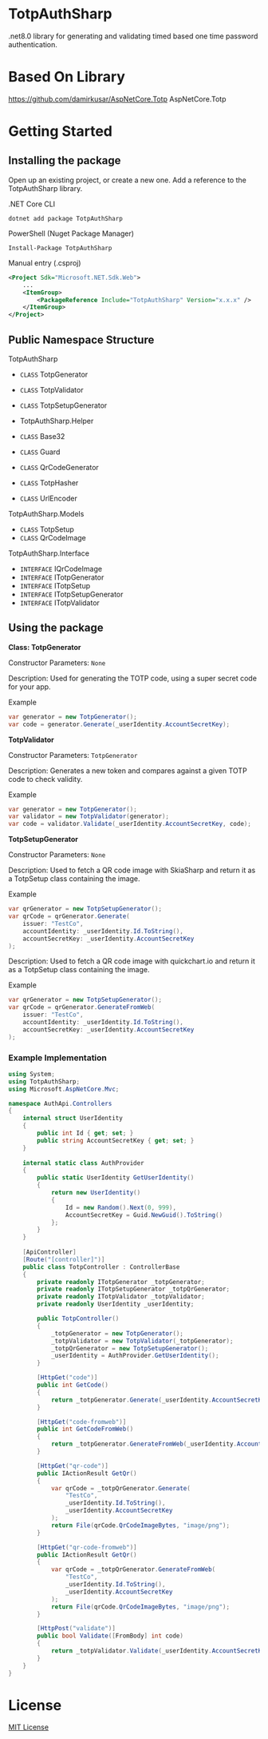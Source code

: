 ﻿# TotpAuthSharp
.net8.0 library for generating and validating timed based one time password authentication.

# Based On Library
https://github.com/damirkusar/AspNetCore.Totp AspNetCore.Totp

# Getting Started

## Installing the package

Open up an existing project, or create a new one. Add a reference to the TotpAuthSharp library. 

.NET Core CLI
```  
dotnet add package TotpAuthSharp
```

PowerShell (Nuget Package Manager)
```
Install-Package TotpAuthSharp
```

Manual entry (.csproj) 
```xml
<Project Sdk="Microsoft.NET.Sdk.Web">
    ...
    <ItemGroup>
        <PackageReference Include="TotpAuthSharp" Version="x.x.x" />
    </ItemGroup>
</Project>
```

## Public Namespace Structure

TotpAuthSharp
- `CLASS` TotpGenerator
- `CLASS` TotpValidator
- `CLASS` TotpSetupGenerator

- TotpAuthSharp.Helper
- `CLASS` Base32
- `CLASS` Guard
- `CLASS` QrCodeGenerator
- `CLASS` TotpHasher
- `CLASS` UrlEncoder

TotpAuthSharp.Models
- `CLASS` TotpSetup
- `CLASS` QrCodeImage

TotpAuthSharp.Interface
- `INTERFACE` IQrCodeImage
- `INTERFACE` ITotpGenerator
- `INTERFACE` ITotpSetup
- `INTERFACE` ITotpSetupGenerator
- `INTERFACE` ITotpValidator

## Using the package

__Class: TotpGenerator__

Constructor Parameters: `None`

Description: Used for generating the TOTP code, using a super secret code for your app. 

Example
```C#
var generator = new TotpGenerator();
var code = generator.Generate(_userIdentity.AccountSecretKey);
```

__TotpValidator__

Constructor Parameters: `TotpGenerator`

Description: Generates a new token and compares against a given TOTP code to check validity.

Example
```C#
var generator = new TotpGenerator();
var validator = new TotpValidator(generator);
var code = validator.Validate(_userIdentity.AccountSecretKey, code);
```

__TotpSetupGenerator__

Constructor Parameters: `None`

Description: Used to fetch a QR code image with SkiaSharp and return it as a TotpSetup class containing the image. 

Example
```C#
var qrGenerator = new TotpSetupGenerator();
var qrCode = qrGenerator.Generate(
	issuer: "TestCo",
	accountIdentity: _userIdentity.Id.ToString(),
	accountSecretKey: _userIdentity.AccountSecretKey
);
```

Description: Used to fetch a QR code image with quickchart.io and return it as a TotpSetup class containing the image. 

Example
```C#
var qrGenerator = new TotpSetupGenerator();
var qrCode = qrGenerator.GenerateFromWeb(
	issuer: "TestCo",
	accountIdentity: _userIdentity.Id.ToString(),
	accountSecretKey: _userIdentity.AccountSecretKey
);
```

### Example Implementation

```C#
using System;
using TotpAuthSharp;
using Microsoft.AspNetCore.Mvc;

namespace AuthApi.Controllers
{
    internal struct UserIdentity
    {
        public int Id { get; set; }
        public string AccountSecretKey { get; set; }
    }
    
    internal static class AuthProvider
    {
        public static UserIdentity GetUserIdentity()
        {
            return new UserIdentity()
            {
                Id = new Random().Next(0, 999),
                AccountSecretKey = Guid.NewGuid().ToString()
            };
        }
    }
    
    [ApiController]
    [Route("[controller]")]
    public class TotpController : ControllerBase
    {
        private readonly ITotpGenerator _totpGenerator;
        private readonly ITotpSetupGenerator _totpQrGenerator;
        private readonly ITotpValidator _totpValidator;
        private readonly UserIdentity _userIdentity;

        public TotpController()
        {
            _totpGenerator = new TotpGenerator();
            _totpValidator = new TotpValidator(_totpGenerator);
            _totpQrGenerator = new TotpSetupGenerator();
            _userIdentity = AuthProvider.GetUserIdentity();
        }

        [HttpGet("code")]
        public int GetCode()
        {
            return _totpGenerator.Generate(_userIdentity.AccountSecretKey);
        }

        [HttpGet("code-fromweb")]
        public int GetCodeFromWeb()
        {
            return _totpGenerator.GenerateFromWeb(_userIdentity.AccountSecretKey);
        }

        [HttpGet("qr-code")]
        public IActionResult GetQr()
        {
            var qrCode = _totpQrGenerator.Generate(
                "TestCo",
                _userIdentity.Id.ToString(),
                _userIdentity.AccountSecretKey
            );
            return File(qrCode.QrCodeImageBytes, "image/png");
        }

        [HttpGet("qr-code-fromweb")]
        public IActionResult GetQr()
        {
            var qrCode = _totpQrGenerator.GenerateFromWeb(
                "TestCo",
                _userIdentity.Id.ToString(),
                _userIdentity.AccountSecretKey
            );
            return File(qrCode.QrCodeImageBytes, "image/png");
        }

        [HttpPost("validate")]
        public bool Validate([FromBody] int code)
        {
            return _totpValidator.Validate(_userIdentity.AccountSecretKey, code);
        }
    }
}
```

# License
[MIT License](License.md)
